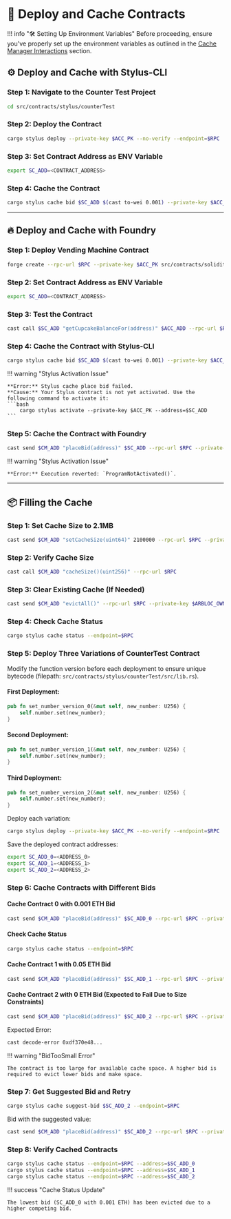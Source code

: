 # 🚀 Deploy and Cache Contracts

!!! info "🛠 Setting Up Environment Variables"
Before proceeding, ensure you've properly set up the environment variables as outlined in the [Cache Manager Interactions](/getting-started/03-cacheManagerInteractions) section.

## ⚙️ Deploy and Cache with Stylus-CLI

### Step 1: Navigate to the Counter Test Project

```bash
cd src/contracts/stylus/counterTest
```

### Step 2: Deploy the Contract

```bash
cargo stylus deploy --private-key $ACC_PK --no-verify --endpoint=$RPC
```

### Step 3: Set Contract Address as ENV Variable

```bash
export SC_ADD=<CONTRACT_ADDRESS>
```

### Step 4: Cache the Contract

```bash
cargo stylus cache bid $SC_ADD $(cast to-wei 0.001) --private-key $ACC_PK --endpoint=$RPC
```

---

## 🔥 Deploy and Cache with Foundry

### Step 1: Deploy Vending Machine Contract

```bash
forge create --rpc-url $RPC --private-key $ACC_PK src/contracts/solidity/VendingMachine.sol:VendingMachine --broadcast
```

### Step 2: Set Contract Address as ENV Variable

```bash
export SC_ADD=<CONTRACT_ADDRESS>
```

### Step 3: Test the Contract

```bash
cast call $SC_ADD "getCupcakeBalanceFor(address)" $ACC_ADD --rpc-url $RPC
```

### Step 4: Cache the Contract with Stylus-CLI

```bash
cargo stylus cache bid $SC_ADD $(cast to-wei 0.001) --private-key $ACC_PK --endpoint=$RPC
```

!!! warning "Stylus Activation Issue"

    **Error:** Stylus cache place bid failed.
    **Cause:** Your Stylus contract is not yet activated. Use the following command to activate it:
    ```bash
        cargo stylus activate --private-key $ACC_PK --address=$SC_ADD
    ```

### Step 5: Cache the Contract with Foundry

```bash
cast send $CM_ADD "placeBid(address)" $SC_ADD --rpc-url $RPC --private-key $ACC_PK --value $(cast to-wei 0.001)
```

!!! warning "Stylus Activation Issue"

    **Error:** Execution reverted: `ProgramNotActivated()`.

---

## 📦 Filling the Cache

### Step 1: Set Cache Size to 2.1MB

```bash
cast send $CM_ADD "setCacheSize(uint64)" 2100000 --rpc-url $RPC --private-key $ARBLOC_OWNER_PK
```

### Step 2: Verify Cache Size

```bash
cast call $CM_ADD "cacheSize()(uint256)" --rpc-url $RPC
```

### Step 3: Clear Existing Cache (If Needed)

```bash
cast send $CM_ADD "evictAll()" --rpc-url $RPC --private-key $ARBLOC_OWNER_PK
```

### Step 4: Check Cache Status

```bash
cargo stylus cache status --endpoint=$RPC
```

### Step 5: Deploy Three Variations of CounterTest Contract

Modify the function version before each deployment to ensure unique bytecode (filepath: `src/contracts/stylus/counterTest/src/lib.rs`).

#### First Deployment:

```rust
pub fn set_number_version_0(&mut self, new_number: U256) {
    self.number.set(new_number);
}
```

#### Second Deployment:

```rust
pub fn set_number_version_1(&mut self, new_number: U256) {
    self.number.set(new_number);
}
```

#### Third Deployment:

```rust
pub fn set_number_version_2(&mut self, new_number: U256) {
    self.number.set(new_number);
}
```

Deploy each variation:

```bash
cargo stylus deploy --private-key $ACC_PK --no-verify --endpoint=$RPC
```

Save the deployed contract addresses:

```bash
export SC_ADD_0=<ADDRESS_0>
export SC_ADD_1=<ADDRESS_1>
export SC_ADD_2=<ADDRESS_2>
```

### Step 6: Cache Contracts with Different Bids

#### Cache Contract 0 with 0.001 ETH Bid

```bash
cast send $CM_ADD "placeBid(address)" $SC_ADD_0 --rpc-url $RPC --private-key $ACC_PK --value $(cast to-wei 0.001)
```

#### Check Cache Status

```bash
cargo stylus cache status --endpoint=$RPC
```

#### Cache Contract 1 with 0.05 ETH Bid

```bash
cast send $CM_ADD "placeBid(address)" $SC_ADD_1 --rpc-url $RPC --private-key $ACC_PK --value $(cast to-wei 0.05)
```

#### Cache Contract 2 with 0 ETH Bid (Expected to Fail Due to Size Constraints)

```bash
cast send $CM_ADD "placeBid(address)" $SC_ADD_2 --rpc-url $RPC --private-key $ACC_PK --value $(cast to-wei 0)
```

Expected Error:

```bash
cast decode-error 0xdf370e48...
```

!!! warning "BidTooSmall Error"

    The contract is too large for available cache space. A higher bid is required to evict lower bids and make space.

### Step 7: Get Suggested Bid and Retry

```bash
cargo stylus cache suggest-bid $SC_ADD_2 --endpoint=$RPC
```

Bid with the suggested value:

```bash
cast send $CM_ADD "placeBid(address)" $SC_ADD_2 --rpc-url $RPC --private-key $ACC_PK --value 1000000000000000
```

### Step 8: Verify Cached Contracts

```bash
cargo stylus cache status --endpoint=$RPC --address=$SC_ADD_0
cargo stylus cache status --endpoint=$RPC --address=$SC_ADD_1
cargo stylus cache status --endpoint=$RPC --address=$SC_ADD_2
```

!!! success "Cache Status Update"

    The lowest bid (SC_ADD_0 with 0.001 ETH) has been evicted due to a higher competing bid.
